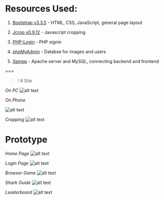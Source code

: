 # Resources Used:

1. [Bootstrap v3.3.5](http://getbootstrap.com/) - HTML, CSS, JavaScript, general page layout

2. [Jcrop v0.9.12](http://deepliquid.com/content/Jcrop.html) - Javascript cropping

3. [PHP-Login](https://github.com/fethica/PHP-Login) - PHP signin

4. [phpMyAdmin](https://www.phpmyadmin.net/) - Databse for images and users

5. [Xampp](https://www.apachefriends.org/index.html) - Apache server and MySQL, connecting backend and frontend


===
>! # Site

*On PC*
![alt text](http://blogs.computing.dcu.ie/wordpress/ifad/wp-content/uploads/sites/266/2015/07/formLoginImage.gif "site")

*On Phone*

![alt text](http://blogs.computing.dcu.ie/wordpress/ifad/wp-content/uploads/sites/266/2015/07/displayOnPhone.gif "phone")

*Cropping*
![alt text](http://i.imgur.com/y9OUVnS.gif "crop")

# Prototype

*Home Page*
![alt text](http://i.imgur.com/b2D77TR.png "Home Page")

*Login Page*
![alt text](http://i.imgur.com/FLEimbb.png "Login Page")

*Browser Game*
![alt text](http://i.imgur.com/tmcWFRz.png "Browser Game")

*Shark Guide*
![alt text](http://i.imgur.com/dkjVynL.png "Shark Guide")

*Leaderboard*
![alt text](http://i.imgur.com/6CCD3MW.png "Leaderboard")
